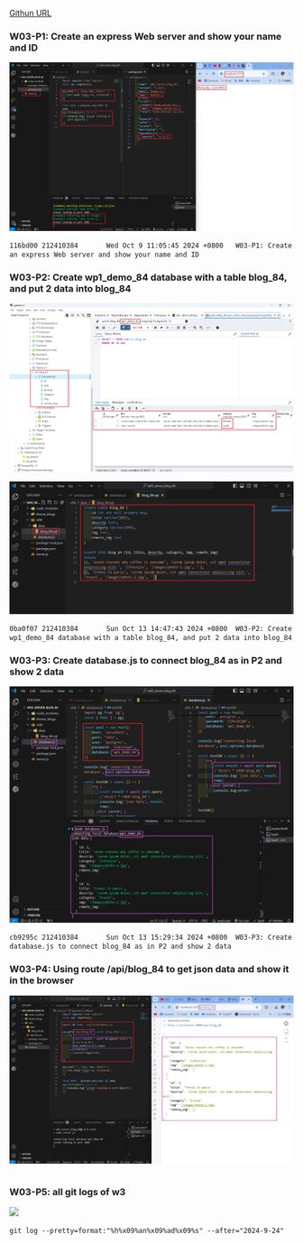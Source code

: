 [Githun URL](https://github.com/kupowen/1131-wp1-demo-84)

### W03-P1: Create an express Web server and show your name and ID

![](w03-p1.png)

```
116bd00 212410384       Wed Oct 9 11:05:45 2024 +0800   W03-P1: Create an express Web server and show your name and ID
```

### W03-P2: Create wp1_demo_84 database with a table blog_84, and put 2 data into blog_84

![](w03-p2-1.png)

![](w03-p2-2.png)

```
0ba0f07 212410384       Sun Oct 13 14:47:43 2024 +0800  W03-P2: Create wp1_demo_84 database with a table blog_84, and put 2 data into blog_84
```

### W03-P3: Create database.js to connect blog_84 as in P2 and show 2 data

![](w03-p3.png)

```
cb9295c 212410384       Sun Oct 13 15:29:34 2024 +0800  W03-P3: Create database.js to connect blog_84 as in P2 and show 2 data
```

### W03-P4: Using route /api/blog_84 to get json data and show it in the browser

![](w03-p4.png)

```

```

### W03-P5: all git logs of w3

![](w02-p5.png)

```
git log --pretty=format:"%h%x09%an%x09%ad%x09%s" --after="2024-9-24"
```